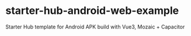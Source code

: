 # starter-hub-android-web-example
Starter Hub template for Android APK build with Vue3, Mozaic + Capacitor
